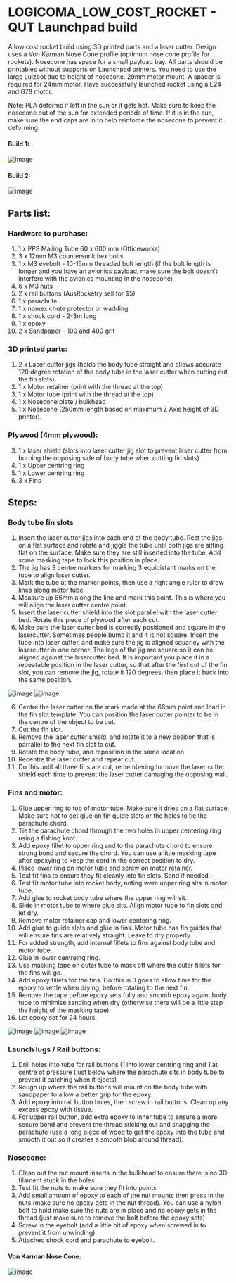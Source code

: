# LOGICOMA_LOW_COST_ROCKET - QUT Launchpad build

A low cost rocket build using 3D printed parts and a laser cutter. Design uses a Von Karman Nose Cone profile (optimum nose cone profile for rockets). Nosecone has space for a small payload bay. All parts should be printables without supports on Launchpad printers. You need to use the large Lulzbot due to height of nosecone. 29mm motor mount. A spacer is required for 24mm motor. Have successfully launched rocket using a E24 and G78 motor. 

Note: PLA deforms if left in the sun or it gets hot. Make sure to keep the nosecone out of the sun for extended periods of time. If it is in the sun, make sure the end caps are in to help reinforce the nosecone to prevent it deforming. 

#### Build 1:
![image](https://user-images.githubusercontent.com/70121687/198916283-cd4ed9e6-fa4c-4dbb-8bba-e7c4324d211a.png)

#### Build 2:
![image](https://user-images.githubusercontent.com/70121687/198916316-40fac730-80b5-4908-96c1-3e427d2d22e5.png)

## Parts list:
### Hardware to purchase:
1. 1 x PPS Mailing Tube 60 x 600 mm (Officeworks)
2. 3 x 12mm M3 countersunk hex bolts
3. 1 x M3 eyebolt - 10-15mm threaded bolt length (if the bolt length is longer and you have an avionics payload, make sure the bolt doesn't interfere with the avionics mounting in the nosecone)
4. 6 x M3 nuts
5. 2 x rail buttons (AusRocketry sell for $5)
6. 1 x parachute
7. 1 x nomex chute protector or wadding
8. 1 x shock cord - 2-3m long
9. 1 x epoxy
10. 2 x Sandpaper - 100 and 400 grit

### 3D printed parts:
1. 2 x Laser cutter jigs (holds the body tube straight and allows accurate 120 degree rotation of the body tube in the laser cutter when cutting out the fin slots).
2. 1 x Motor retainer (print with the thread at the top)
3. 1 x Motor tube (print with the thread at the top)
4. 1 x Nosecone plate / bulkhead
5. 1 x Nosecone (250mm length based on maximum Z Axis height of 3D printer).

### Plywood (4mm plywood):
3. 1 x laser shield (slots into laser cutter jig slot to prevent laser cutter from burning the opposing side of body tube when cutting fin slots)
4. 1 x Upper centring ring
5. 1 x Lower centring ring
6. 3 x Fins

## Steps:
### Body tube fin slots
1. Insert the laser cutter jigs into each end of the body tube. 
Rest the jigs on a flat surface and rotate and jiggle the tube until both jigs are sitting flat on the surface. Make sure they are still inserted into the tube. Add some masking tape to lock this position in place.
2. The jig has 3 centre markers for marking 3 equidistant marks on the tube to align laser cutter. 
3. Mark the tube at the marker points, then use a right angle ruler to draw lines along motor tube.
4. Measure up 66mm along the line and mark this point. This is where you will align the laser cutter centre point.
5. Insert the laser cutter shield into the slot parallel with the laser cutter bed. Rotate this piece of plywood after each cut. 
6. Make sure the laser cutter bed is correctly positioned and square in the lasercutter. Sometimes people bump it and it is not square. Insert the tube into laser cutter, and make sure the jig is aligned squarley with the lasercutter in one corner. The legs of the jig are square so it can be aligned against the lasercutter bed. It is important you place it in a repeatable position in the laser cutter, so that after the first cut of the fin slot, you can remove the jig, rotate it 120 degrees, then place it back into the same position. 

![image](https://user-images.githubusercontent.com/70121687/190539946-2a6d1edc-40f7-4d40-bc77-3b58298a3882.png)
![image](https://user-images.githubusercontent.com/70121687/198918185-e3d2eaa2-3bdf-40a2-a3f9-f00003bbe4f9.png)

6. Centre the laser cutter on the mark made at the 66mm point and load in the fin slot template. You can position the laser cutter pointer to be in the centre of the object to be cut.
7. Cut the fin slot.
8. Remove the laser cutter shield, and rotate it to a new position that is parrallel to the next fin slot to cut.
9. Rotate the body tube, and reposition in the same location.
10. Recentre the laser cutter and repeat cut. 
11. Do this until all three fins are cut, remembering to move the laser cutter shield each time to prevent the laser cutter damaging the opposing wall.

### Fins and motor:
1. Glue upper ring to top of motor tube. Make sure it dries on a flat surface. Make sure not to get glue on fin guide slots or the holes to tie the parachute chord. 
2. Tie the parachute chord through the two holes in upper centering ring using a fishing knot.
3. Add epoxy fillet to upper ring and to the parachute chord to ensure strong bond and secure the chord. You can use a little masking tape after epoxying to keep the cord in the correct position to dry.
4. Place lower ring on motor tube and screw on motor retainer.
5. Test fit fins to ensure they fit cleanly into fin slots. Sand if needed.
6. Test fit motor tube into rocket body, noting were upper ring sits in motor tube.
7. Add glue to rocket body tube where the upper ring will sit.
8. Slide in motor tube to where glue sits. Align motor tube to fin slots and let dry.
9. Remove motor retainer cap and lower centering ring.
10. Add glue to guide slots and glue in fins. Motor tube has fin guides that will ensure fins are relatively straight. Leave to dry properly.
11. For added strength, add internal fillets to fins against body tube and motor tube.
12. Glue in lower centreing ring.
13. Use masking tape on outer tube to mask off where the outer fillets for the fins will go.
14. Add epoxy fillets for the fins.  Do this in 3 goes to allow time for the epoxy to settle when drying, before rotating to the next fin.
15. Remove the tape before epoxy sets fully and smooth epoxy againt body tube to minimise sanding when dry (otherwise there will be a little step the height of the masking tape).
16. Let epoxy set for 24 hours.

![image](https://user-images.githubusercontent.com/70121687/198917122-6d61c2d9-6e11-4c65-8568-ae58a7cccae8.png)
![image](https://user-images.githubusercontent.com/70121687/198916596-d0e48887-b3b7-46ee-976b-2892160956ec.png)
![image](https://user-images.githubusercontent.com/70121687/198917386-9196d5eb-d08e-433c-94f5-e4a7eff99b5d.png)

### Launch lugs / Rail buttons:
1. Drill holes into tube for rail buttons (1 into lower centring ring and 1 at centre of pressure (just below where the parachute sits in body tube to prevent it catching when it ejects)
2. Rough up where the rail buttons will mount on the body tube with sandpaper to allow a better grip for the epoxy.
3. Add epoxy into rail button holes, then screw in rail buttons. Clean up any excess epoxy with tissue.
4. For upper rail button, add extra epoxy to inner tube to ensure a more secure bond and prevent the thread sticking out and snagging the parachute (use a long piece of wood to get the epoxy into the tube and smooth it out so it creates a smooth blob around thread).

### Nosecone:
1. Clean out the nut mount inserts in the bulkhead to ensure there is no 3D filament stuck in the holes
2. Test fit the nuts to make sure they fit into points
3. Add small amount of epoxy to each of the nut mounts then press in the nuts (make sure no epoxy gets in the nut thread). You can use a nylon bolt to hold make sure the nuts are in place and no epoxy gets in the thread (just make sure to remove the bolt before the epoxy sets)
4. Screw in the eyebolt (add a little bit of epoxy when screwed in to prevent it from unwinding).
5. Attached shock cord and parachute to eyebolt.

#### Von Karman Nose Cone:
![image](https://user-images.githubusercontent.com/70121687/198916705-7df58494-a995-4134-9939-f393c3248271.png)





